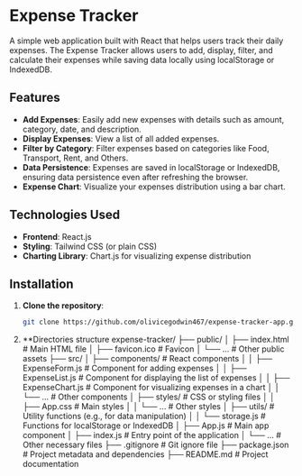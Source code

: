 # Expense Tracker

A simple web application built with React that helps users track their daily expenses. The Expense Tracker allows users to add, display, filter, and calculate their expenses while saving data locally using localStorage or IndexedDB.

## Features

- **Add Expenses**: Easily add new expenses with details such as amount, category, date, and description.
- **Display Expenses**: View a list of all added expenses.
- **Filter by Category**: Filter expenses based on categories like Food, Transport, Rent, and Others.
- **Data Persistence**: Expenses are saved in localStorage or IndexedDB, ensuring data persistence even after refreshing the browser.
- **Expense Chart**: Visualize your expenses distribution using a bar chart.

## Technologies Used

- **Frontend**: React.js
- **Styling**: Tailwind CSS (or plain CSS)
- **Charting Library**: Chart.js for visualizing expense distribution

## Installation

1. **Clone the repository**:
   ```bash
   git clone https://github.com/olivicegodwin467/expense-tracker-app.git


2. **Directories structure
    expense-tracker/
├── public/
│   ├── index.html              # Main HTML file
│   ├── favicon.ico             # Favicon
│   └── ...                     # Other public assets
├── src/
│   ├── components/             # React components
│   │   ├── ExpenseForm.js      # Component for adding expenses
│   │   ├── ExpenseList.js      # Component for displaying the list of expenses
│   │   ├── ExpenseChart.js      # Component for visualizing expenses in a chart
│   │   └── ...                 # Other components
│   ├── styles/                 # CSS or styling files
│   │   ├── App.css             # Main styles
│   │   └── ...                 # Other styles
│   ├── utils/                  # Utility functions (e.g., for data manipulation)
│   │   └── storage.js          # Functions for localStorage or IndexedDB
│   ├── App.js                  # Main app component
│   ├── index.js                # Entry point of the application
│   └── ...                     # Other necessary files
├── .gitignore                   # Git ignore file
├── package.json                 # Project metadata and dependencies
├── README.md                    # Project documentation


